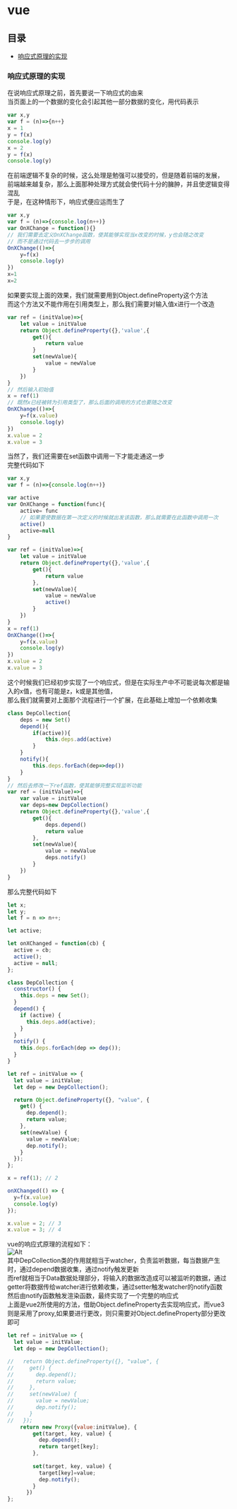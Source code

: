 # vue  

## 目录  
* [响应式原理的实现](#响应式原理的实现)  


### 响应式原理的实现  
在说响应式原理之前，首先要说一下响应式的由来  
当页面上的一个数据的变化会引起其他一部分数据的变化，用代码表示  
```js  
var x,y  
var f = (n)=>{n++}  
x = 1  
y = f(x)  
console.log(y)  
x = 2  
y = f(x)  
console.log(y)  
```  
在前端逻辑不复杂的时候，这么处理是勉强可以接受的，但是随着前端的发展，  
前端越来越复杂，那么上面那种处理方式就会使代码十分的臃肿，并且使逻辑变得混乱  
于是，在这种情形下，响应式便应运而生了  
```js  
var x,y  
var f = (n)=>{console.log(n++)}  
var OnXChange = function(){}  
// 我们需要去定义OnXChange函数，使其能够实现当x改变的时候，y也会随之改变  
// 而不是通过代码去一步步的调用  
OnXChange(()=>{  
    y=f(x)  
    console.log(y)  
})  
x=1  
x=2  
```  
如果要实现上面的效果，我们就需要用到Object.defineProperty这个方法  
而这个方法又不能作用在引用类型上，那么我们需要对输入值x进行一个改造  
```js  
var ref = (initValue)=>{  
    let value = initValue  
    return Object.defineProperty({},'value',{  
        get(){  
            return value  
        }  
        set(newValue){  
            value = newValue  
        }  
    })  
}  
// 然后输入初始值  
x = ref(1)  
// 既然x已经被转为引用类型了，那么后面的调用的方式也要随之改变  
OnXChange(()=>{  
    y=f(x.value)  
    console.log(y)  
})  
x.value = 2  
x.value = 3  
```  
当然了，我们还需要在set函数中调用一下才能走通这一步  
完整代码如下  
```js  
var x,y  
var f = (n)=>{console.log(n++)}  

var active  
var OnXChange = function(func){  
    active= func  
    // 如果要使数据在第一次定义的时候就出发该函数，那么就需要在此函数中调用一次  
    active()  
    active=null  
}  

var ref = (initValue)=>{  
    let value = initValue  
    return Object.defineProperty({},'value',{  
        get(){  
            return value  
        },  
        set(newValue){  
            value = newValue  
            active()  
        }  
    })  
}  
x = ref(1)  
OnXChange(()=>{  
    y=f(x.value)  
    console.log(y)  
})  
x.value = 2  
x.value = 3    
```  
这个时候我们已经初步实现了一个响应式，但是在实际生产中不可能说每次都是输入的x值，也有可能是z，k或是其他值，  
那么我们就需要对上面那个流程进行一个扩展，在此基础上增加一个依赖收集  
```js  
class DepCollection{  
    deps = new Set()  
    depend(){  
        if(active)){  
            this.deps.add(active)  
        }  
    }  
    notify(){  
        this.deps.forEach(dep=>dep())  
    }  
}  
// 然后去修改一下ref函数，使其能够完整实现监听功能  
var ref = (initValue)=>{  
    var value = initValue  
    var deps=new DepCollection()  
    return Object.defineProperty({},'value',{   
        get(){  
            deps.depend()  
            return value  
        },  
        set(newValue){  
            value = newValue  
            deps.notify()  
        }  
    })  
}  

```  
那么完整代码如下  
```js  
let x;  
let y;  
let f = n => n++;  

let active;  

let onXChanged = function(cb) {  
  active = cb;  
  active();  
  active = null;  
};  

class DepCollection {  
  constructor() {  
    this.deps = new Set();  
  }  
  depend() {  
    if (active) {  
      this.deps.add(active);  
    }  
  }  
  notify() {  
    this.deps.forEach(dep => dep());  
  }  
}  

let ref = initValue => {  
  let value = initValue;  
  let dep = new DepCollection();  

  return Object.defineProperty({}, "value", {  
    get() {  
      dep.depend();  
      return value;  
    },  
    set(newValue) {  
      value = newValue;  
      dep.notify();  
    }  
  });  
};  

x = ref(1); // 2  

onXChanged(() => {  
  y=f(x.value)  
  console.log(y)  
});  

x.value = 2; // 3  
x.value = 3; // 4  
```  
vue的响应式原理的流程如下：  
![Alt](../../book/2020-04-19-220756.png)  
其中DepCollection类的作用就相当于watcher，负责监听数据，每当数据产生时，通过depend数据收集，通过notify触发更新  
而ref就相当于Data数据处理部分，将输入的数据改造成可以被监听的数据，通过getter将数据传给watcher进行依赖收集，通过setter触发watcher的notify函数  
然后由notify函数触发渲染函数，最终实现了一个完整的响应式  
上面是vue2所使用的方法，借助Object.defineProperty去实现响应式，而vue3则是采用了proxy,如果要进行更改，则只需要对Object.defineProperty部分更改即可
```js
let ref = initValue => {  
  let value = initValue;  
  let dep = new DepCollection();  

//   return Object.defineProperty({}, "value", {  
//     get() {  
//       dep.depend();  
//       return value;  
//     },  
//     set(newValue) {  
//       value = newValue;  
//       dep.notify();  
//     }  
//   });  
    return new Proxy({value:initValue}, {
        get(target, key, value) {
          dep.depend();  
          return target[key];  
        },
      
        set(target, key, value) {
          target[key]=value;  
          dep.notify();
        }
      })
};
```